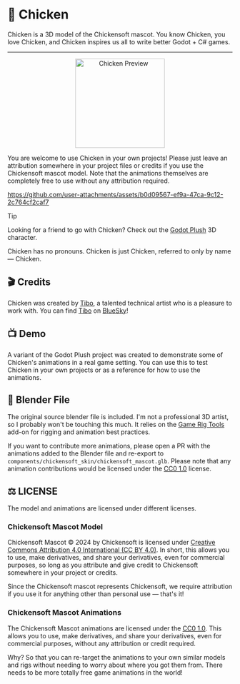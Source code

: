 # 🐤 Chicken

Chicken is a 3D model of the Chickensoft mascot. You know Chicken, you love Chicken, and Chicken inspires us all to write better Godot + C# games.

---

<p align="center">
<img alt="Chicken Preview" src="icon.png" width="200">
</p>

You are welcome to use Chicken in your own projects! Please just leave an attribution somewhere in your project files or credits if you use the Chickensoft mascot model. Note that the animations themselves are completely free to use without any attribution required.

https://github.com/user-attachments/assets/b0d09567-ef9a-47ca-9c12-2c764cf2caf7

> [!TIP]
> Looking for a friend to go with Chicken? Check out the [Godot Plush][godot-plush] 3D character.

Chicken has no pronouns. Chicken is just Chicken, referred to only by name — Chicken.

## 🎬 Credits

Chicken was created by [Tibo], a talented technical artist who is a pleasure to work with. You can find [Tibo] on [BlueSky][TiboBsky]!

## 📺 Demo

A variant of the Godot Plush project was created to demonstrate some of Chicken's animations in a real game setting. You can use this to test Chicken in your own projects or as a reference for how to use the animations.

## 🧊 Blender File

The original source blender file is included. I'm not a professional 3D artist, so I probably won't be touching this much. It relies on the [Game Rig Tools][game-rig-tools] add-on for rigging and animation best practices.

If you want to contribute more animations, please open a PR with the animations added to the Blender file and re-export to `components/chickensoft_skin/chickensoft_mascot.glb`. Please note that any animation contributions would be licensed under the [CC0 1.0][CC0] license.

## ⚖️ LICENSE

The model and animations are licensed under different licenses.

### Chickensoft Mascot Model

Chickensoft Mascot © 2024 by Chickensoft is licensed under [Creative Commons Attribution 4.0 International (CC BY 4.0)][CCBY40]. In short, this allows you to use, make derivatives, and share your derivatives, even for commercial purposes, so long as you attribute and give credit to Chickensoft somewhere in your project or credits.

Since the Chickensoft mascot represents Chickensoft, we require attribution if you use it for anything other than personal use — that's it!

### Chickensoft Mascot Animations

The Chickensoft Mascot animations are licensed under the [CC0 1.0][CC0]. This allows you to use, make derivatives, and share your derivatives, even for commercial purposes, without any attribution or credit required.

Why? So that you can re-target the animations to your own similar models and rigs without needing to worry about where you got them from. There needs to be more totally free game animations in the world!

[Tibo]: https://gotibo.fr/
[TiboBsky]: https://bsky.app/profile/heytibo.bsky.social
[CCBY40]: https://creativecommons.org/licenses/by/4.0/
[CC0]: https://creativecommons.org/publicdomain/zero/1.0/
[godot-plush]: https://github.com/gtibo/Godot-Plush-Character
[game-rig-tools]: https://toshicg.gumroad.com/l/game_rig_tools
